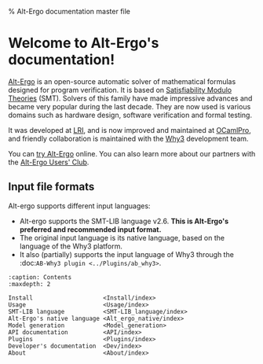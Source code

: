% Alt-Ergo documentation master file

# Welcome to Alt-Ergo's documentation!

[Alt-Ergo](https://alt-ergo.ocamlpro.com) is an open-source automatic solver of mathematical formulas designed for program verification. It is based on [Satisfiability Modulo Theories](https://en.wikipedia.org/wiki/Satisfiability_modulo_theories) (SMT). Solvers of this family have made impressive advances and became very popular during the last decade. They are now used is various domains such as hardware design, software verification and formal testing.

It was developed at [LRI](https://www.lri.fr), and is now improved and maintained at [OCamlPro](https://www.ocamlpro.com), and friendly collaboration is maintained with the [Why3](http://why3.lri.fr/) development team.

You can [try Alt-Ergo](https://alt-ergo.ocamlpro.com/try.html) online.
You can also learn more about our partners with the [Alt-Ergo Users' Club](https://alt-ergo.ocamlpro.com/#club).

## Input file formats

Alt-ergo supports different input languages:

- Alt-ergo supports the SMT-LIB language v2.6. **This is Alt-Ergo's preferred
  and recommended input format.** 
- The original input language is its native language, based on the language of the Why3 platform.
- It also (partially) supports the input language of Why3 through the :doc:`AB-Why3 plugin <../Plugins/ab_why3>`.

```{toctree}
:caption: Contents
:maxdepth: 2

Install                    <Install/index>
Usage                      <Usage/index>
SMT-LIB language           <SMT-LIB_language/index>
Alt-Ergo's native language <Alt_ergo_native/index>
Model generation           <Model_generation>
API documentation          <API/index>
Plugins                    <Plugins/index>
Developer's documentation  <Dev/index>
About                      <About/index>
```
